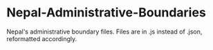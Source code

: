# Nepal-Administrative-Boundaries
Nepal's administrative boundary files.
Files are in .js instead of .json, reformatted accordingly.
